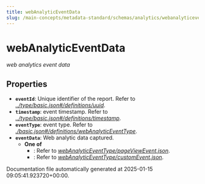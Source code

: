 ```yaml
---
title: webAnalyticEventData
slug: /main-concepts/metadata-standard/schemas/analytics/webanalyticeventdata
---
```


# webAnalyticEventData

*web analytics event data*

## Properties

- **`eventId`**: Unique identifier of the report. Refer to *[../type/basic.json#/definitions/uuid](#/type/basic.json#/definitions/uuid)*.
- **`timestamp`**: event timestamp. Refer to *[../type/basic.json#/definitions/timestamp](#/type/basic.json#/definitions/timestamp)*.
- **`eventType`**: event type. Refer to *[./basic.json#/definitions/webAnalyticEventType](#basic.json#/definitions/webAnalyticEventType)*.
- **`eventData`**: Web analytic data captured.
  - **One of**
    - : Refer to *[webAnalyticEventType/pageViewEvent.json](#bAnalyticEventType/pageViewEvent.json)*.
    - : Refer to *[webAnalyticEventType/customEvent.json](#bAnalyticEventType/customEvent.json)*.


Documentation file automatically generated at 2025-01-15 09:05:41.923720+00:00.
